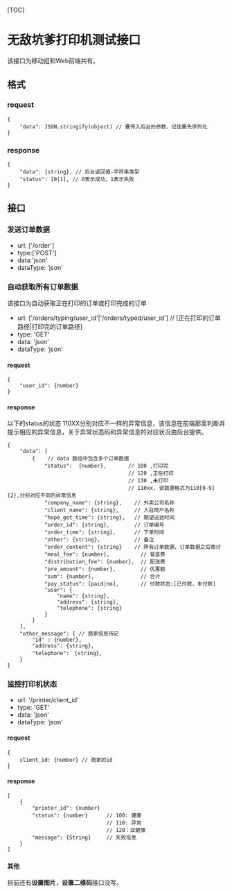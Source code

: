 [TOC]

# 无敌坑爹打印机测试接口

该接口为移动组和Web前端共有。

## 格式

### request

```
{
    "data": JSON.stringify(object) // 要传入后台的参数，记住要先序列化
}
```

### response

```
{
    "data": {string}, // 后台返回值-字符串类型
    "status": [0|1], // 0表示成功，1表示失败
}
```

## 接口

### 发送订单数据

- url: ['/order']
- type:['POST']
- data:'json'
- dataType: 'json'

### 自动获取所有订单数据

该接口为自动获取正在打印的订单或打印完成的订单

- url: ['/orders/typing/user_id'|'/orders/typed/user_id']  // [正在打印的订单路径|打印完的订单路径]
- type: 'GET'
- data: 'json'
- dataType: 'json'

#### request

```
{
    "user_id": {number}
}
```

#### response

以下的status的状态 110XX分别对应不一样的异常信息，该信息在前端那里判断并提示相应的异常信息，关于异常状态码和异常信息的对应状况由后台提供。

```
{
    "data": [
        {    // data 数组中包含多个订单数据
            "status":  {number},       // 100 ,打印完
                                       // 120 ,正在打印
                                       // 130 ,未打印
                                       // 110xx, 该数据格式为110[0-9]{2},分别对应不同的异常信息
            "company_name": {string},    // 外卖公司名称
            "client_name": {string},     // 入驻商户名称
            "hope_get_time": {string},   // 期望送达时间
            "order_id": {string},        // 订单编号
            "order_time": {string},      // 下单时间
            "other": {string},           // 备注
            "order_content": {string}    // 所有订单数据，订单数据之后商讨
            "meal_fee": {number},          // 餐盒费
            "distribution_fee": {number},  // 配送费
            "pre_amount": {number},        // 优惠额
            "sum": {number},               // 合计
            "pay_status": [paid|no],       // 付款状态:[已付款，未付款]
            "user": {
                "name": {string},
                "address": {string},
                "telephone": {string}
            }
        }
    ], 
    "other_message": { // 商家信息待定
        "id" : {number},
        "address": {string},
        "telephone":　{string},
    } 
}
```

### 监控打印机状态

- url: '/printer/client_id'
- type: 'GET'
- data: 'json'
- dataType: 'json'

#### request

```
{
    client_id: {number} // 商家的id
}
```

#### response

```
[
    {
        "printer_id": {number}
        "status": {number}      // 100: 健康
                                // 110: 异常
                                // 120：亚健康
        "message": {String}     // 失败信息
    }
]
```

#### 其他

目前还有**设置图片**，**设置二维码**接口没写。
